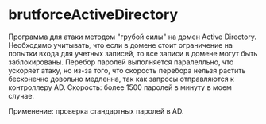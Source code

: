 # brutforceActiveDirectory
Программа для атаки методом "грубой силы" на домен Active Directory.
Необходимо учитывать, что если в домене стоит ограничение на попытки входа для учетных записей, то все записи в домене могут быть заблокированы.
Перебор паролей выполняется паралелльно, что ускоряет атаку, но из-за того, что скорость перебора нельзя растить бесконечно довольно медленна, так как запросы отправляются к контроллеру AD.
Скорость: более 1500 паролей в минуту в моем случае.

Применение: проверка стандартных паролей в AD.
